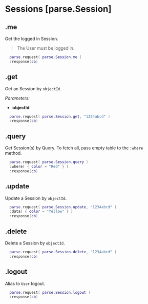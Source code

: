 # Sessions [parse.Session]

## .me

Get the logged in Session.

> The User must be logged in.

```lua
  parse.request( parse.Session.me )
  :response(cb)
```

## .get

Get an Session by `objectId`.

*Parameters:*

* __objectId__

```lua
  parse.request( parse.Session.get, "1234abcd" )
  :response(cb)
```

## .query

Get Session(s) by Query. To fetch all, pass empty table to the `:where` method.

```lua
  parse.request( parse.Session.query )
  :where( { color = "Red" } )
  :response(cb)
```

## .update

Update a Session by `objectId`.

```lua
  parse.request( parse.Session.update, "1234abcd" )
  :data( { color = "Yellow" } )
  :response(cb)
```

## .delete

Delete a Session by `objectId`.

```lua
  parse.request( parse.Session.delete, "1234abcd" )
  :response(cb)
```

## .logout

Alias to `User` logout.

```lua
  parse.request( parse.Session.logout )
  :response(cb)
```
